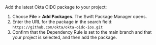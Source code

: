 Add the latest Okta OIDC package to your project:

1. Choose **File** > **Add Packages**. The Swift Package Manager opens.
1. Enter the URL for the package in the search field:
`https://github.com/okta/okta-oidc-ios.git`
1. Confirm that the Dependency Rule is set to the main branch and that your project is selected, and then add the package.
